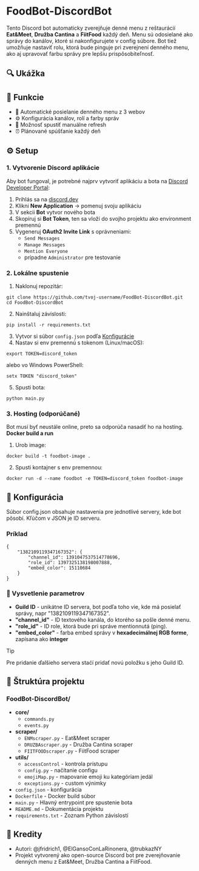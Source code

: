 # FoodBot-DiscordBot
Tento Discord bot automaticky zverejňuje denné menu z reštaurácií **Eat&Meet**, **Družba Cantina** a **FiitFood** každý deň. Menu sú odosielané ako správy do kanálov, ktoré si nakonfigurujete v config súbore.
Bot tiež umožňuje nastaviť rolu, ktorá bude pinguje pri zverejnení denného menu, ako aj upravovať farbu správy pre lepšiu prispôsobiteľnosť.
## 🔍 Ukážka

## 🚀 Funkcie
* 📌 Automatické posielanie denného menu z 3 webov
* ⚙️ Konfigurácia kanálov, rolí a farby správ
* 🔄 Možnosť spustiť manuálne refresh
* ⏰ Plánované spúšťanie každý deň
## ⚙️ Setup
### 1. Vytvorenie Discord aplikácie
Aby bot fungoval, je potrebné najprv vytvoriť aplikáciu a bota na [Discord Developer Portal](https://discord.com/developers/applications):
1. Prihlás sa na [discord.dev](https://discord.com/developers/applications)
2. Klikni **New Application** → pomenuj svoju aplikáciu
3. V sekcii **Bot** vytvor nového bota
4. Skopíruj si **Bot Token**, ten sa vloží do svojho projektu ako environment premennú
5. Vygeneruj **OAuth2 Invite Link** s oprávneniami:
    * `Send Messages`
    * `Manage Messages`
    * `Mention Everyone`
    * prípadne `Administrator` pre testovanie
### 2. Lokálne spustenie
1. Naklonuj repozitár:
```
git clone https://github.com/tvoj-username/FoodBot-DiscordBot.git
cd FoodBot-DiscordBot
```
2. Nainštaluj závislosti:
```
pip install -r requirements.txt
```
3. Vytvor si súbor `config.json` podľa [Konfigurácie](#konfigurácia)
4. Nastav si env premennú s tokenom (Linux/macOS):
```
export TOKEN=discord_token
```
alebo vo Windows PowerShell:
```
setx TOKEN "discord_token"
```
5. Spusti bota:
```
python main.py
```
### 3. Hosting (odporúčané)
Bot musí byť neustále online, preto sa odporúča nasadiť ho na hosting.
**Docker build a run**
1. Urob image:
```
docker build -t foodbot-image .
```
2. Spusti kontajner s env premennou:
```
docker run -d --name foodbot -e TOKEN=discord_token foodbot-image
```
## 🔧 Konfigurácia
Súbor config.json obsahuje nastavenia pre jednotlivé servery, kde bot pôsobí. Kľúčom v JSON je ID serveru.
### Príklad
```
{
    "1382109119347167352": {
        "channel_id": 1391047537514778696,
        "role_id": 1397325138198007888,
        "embed_color": 15110684
    }
}
```
### 🔑 Vysvetlenie parametrov
+ **Guild ID** - unikátne ID servera, bot podľa toho vie, kde má posielať správy, napr "1382109119347167352".
+ **"channel_id"** - ID textového kanála, do ktorého sa pošle denné menu.
+ **"role_id"** - ID role, ktorá bude pri správe mentionnutá (ping).
+ **"embed_color"** - farba embed správy v **hexadecimálnej RGB forme**, zapísana ako **integer**
> [!TIP]
> Pre pridanie ďalšieho servera staćí pridať novú položku s jeho Guild ID.
## 📂 Štruktúra projektu
### FoodBot-DiscordBot/
- **core/**
    - `commands.py`
    - `events.py`
- **scraper/**
    - `ENMscraper.py` - Eat&Meet scraper
    - `DRUZBAscraper.py` - Družba Cantina scraper
    - `FIITFOODscraper.py` - FiitFood scraper
- **utils/**
    - `accessControl` - kontrola prístupu
    - `config.py` - načítanie configu
    - `emojiMap.py` - mapovanie emoji ku kategóriam jedál
    - `exceptions.py` - custom výnimky
- `config.json` - konfigurácia
- `Dockerfile` - Docker build súbor
- `main.py` - Hlavný entrypoint pre spustenie bota
- `README.md` - Dokumentácia projektu
- `requirements.txt` - Zoznam Python závislostí
## 💎 Kredity
* Autori: @jfridrich1, @ElGansoConLaRinonera, @trubkazNY
* Projekt vytvorený ako open-source Discord bot pre zverejňovanie denných menu z Eat&Meet, Družba Cantina a FiitFood.
